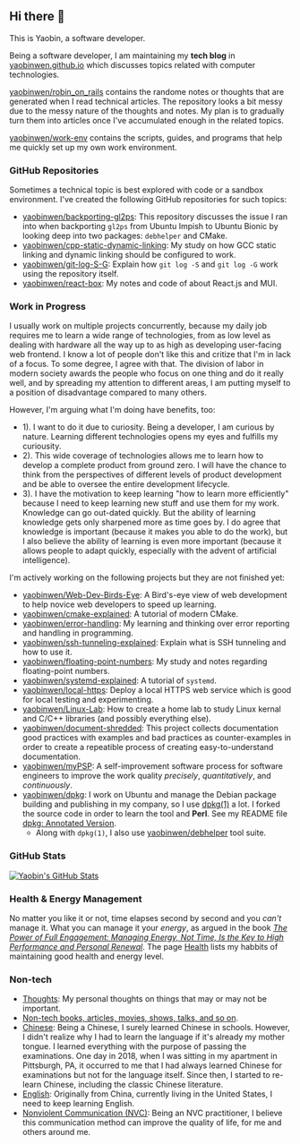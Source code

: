 ## Hi there 👋

This is Yaobin, a software developer.

Being a software developer, I am maintaining my **tech blog** in [yaobinwen.github.io](https://yaobinwen.github.io/) which discusses topics related with computer technologies.

[yaobinwen/robin_on_rails](https://github.com/yaobinwen/robin_on_rails) contains the randome notes or thoughts that are generated when I read technical articles. The repository looks a bit messy due to the messy nature of the thoughts and notes. My plan is to gradually turn them into articles once I've accumulated enough in the related topics.

[yaobinwen/work-env](https://github.com/yaobinwen/work-env) contains the scripts, guides, and programs that help me quickly set up my own work environment.

### GitHub Repositories

Sometimes a technical topic is best explored with code or a sandbox environment. I've created the following GitHub repositories for such topics:

- [yaobinwen/backporting-gl2ps](https://github.com/yaobinwen/backporting-gl2ps): This repository discusses the issue I ran into when backporting `gl2ps` from Ubuntu Impish to Ubuntu Bionic by looking deep into two packages: `debhelper` and CMake.
- [yaobinwen/cpp-static-dynamic-linking](https://github.com/yaobinwen/cpp-static-dynamic-linking): My study on how GCC static linking and dynamic linking should be configured to work.
- [yaobinwen/git-log-S-G](https://github.com/yaobinwen/git-log-S-G): Explain how `git log -S` and `git log -G` work using the repository itself.
- [yaobinwen/react-box](https://github.com/yaobinwen/react-box): My notes and code of about React.js and MUI.

### Work in Progress

I usually work on multiple projects concurrently, because my daily job requires me to learn a wide range of technologies, from as low level as dealing with hardware all the way up to as high as developing user-facing web frontend. I know a lot of people don't like this and critize that I'm in lack of a focus. To some degree, I agree with that. The division of labor in modern society awards the people who focus on one thing and do it really well, and by spreading my attention to different areas, I am putting myself to a position of disadvantage compared to many others.

However, I'm arguing what I'm doing have benefits, too:
- 1). I want to do it due to curiosity. Being a developer, I am curious by nature. Learning different technologies opens my eyes and fulfills my curiousity.
- 2). This wide coverage of technologies allows me to learn how to develop a complete product from ground zero. I will have the chance to think from the perspectives of different levels of product development and be able to oversee the entire development lifecycle.
- 3). I have the motivation to keep learning "how to learn more efficiently" because I need to keep learning new stuff and use them for my work. Knowledge can go out-dated quickly. But the ability of learning knowledge gets only sharpened more as time goes by. I do agree that knowledge is important (because it makes you able to do the work), but I also believe the ability of learning is even more important (because it allows people to adapt quickly, especially with the advent of artificial intelligence).

I'm actively working on the following projects but they are not finished yet:
- [yaobinwen/Web-Dev-Birds-Eye](https://github.com/yaobinwen/Web-Dev-Birds-Eye): A Bird's-eye view of web development to help novice web developers to speed up learning.
- [yaobinwen/cmake-explained](https://github.com/yaobinwen/cmake-explained): A tutorial of modern CMake.
- [yaobinwen/error-handling](https://github.com/yaobinwen/error-handling): My learning and thinking over error reporting and handling in programming.
- [yaobinwen/ssh-tunneling-explained](https://github.com/yaobinwen/ssh-tunneling-explained): Explain what is SSH tunneling and how to use it.
- [yaobinwen/floating-point-numbers](https://github.com/yaobinwen/floating-point-numbers): My study and notes regarding floating-point numbers.
- [yaobinwen/systemd-explained](https://github.com/yaobinwen/systemd-explained): A tutorial of `systemd`.
- [yaobinwen/local-https](https://github.com/yaobinwen/local-https): Deploy a local HTTPS web service which is good for local testing and experimenting.
- [yaobinwen/Linux-Lab](https://github.com/yaobinwen/Linux-Lab): How to create a home lab to study Linux kernal and C/C++ libraries (and possibly everything else).
- [yaobinwen/document-shredded](https://github.com/yaobinwen/document-shredded): This project collects documentation good practices with examples and bad practices as counter-examples in order to create a repeatible process of creating easy-to-understand documentation.
- [yaobinwen/myPSP](https://github.com/yaobinwen/myPSP): A self-improvement software process for software engineers to improve the work quality _precisely_, _quantitatively_, and _continuously_.
- [yaobinwen/dpkg](https://github.com/yaobinwen/dpkg): I work on Ubuntu and manage the Debian package building and publishing in my company, so I use [dpkg(1)](https://manpages.ubuntu.com/manpages/bionic/en/man1/dpkg.1.html) a lot. I forked the source code in order to learn the tool and **Perl**. See my README file [dpkg: Annotated Version](https://github.com/yaobinwen/dpkg/blob/master/README.md).
  - Along with `dpkg(1)`, I also use [yaobinwen/debhelper](https://github.com/yaobinwen/debhelper) tool suite.

### GitHub Stats

<a href="https://github.com/yaobinwen">
  <img align="center" src="https://github-readme-stats.vercel.app/api?username=yaobinwen&show_icons=true&line_height=27&count_private=true" alt="Yaobin's GitHub Stats" />
</a>

### Health & Energy Management

No matter you like it or not, time elapses second by second and you _can't_ manage it. What you can manage it your _energy_, as argued in the book [_The Power of Full Engagement: Managing Energy, Not Time, Is the Key to High Performance and Personal Renewal_](https://www.goodreads.com/book/show/68985.The_Power_of_Full_Engagement). The page [Health](./Health.md) lists my habbits of maintaining good health and energy level.

### Non-tech

- [Thoughts](./Thoughts): My personal thoughts on things that may or may not be important.
- [Non-tech books, articles, movies, shows, talks, and so on](./Petals).
- [Chinese](./Chinese): Being a Chinese, I surely learned Chinese in schools. However, I didn't realize why I had to learn the language if it's already my mother tongue. I learned everything with the purpose of passing the examinations. One day in 2018, when I was sitting in my apartment in Pittsburgh, PA, it occurred to me that I had always learned Chinese for examinations but not for the language itself. Since then, I started to re-learn Chinese, including the classic Chinese literature.
- [English](./English): Originally from China, currently living in the United States, I need to keep learning English.
- [Nonviolent Communication (NVC)](https://www.cnvc.org/): Being an NVC practitioner, I believe this communication method can improve the quality of life, for me and others around me.
